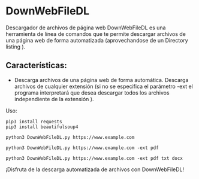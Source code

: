 # DownWebFileDL

Descargador de archivos de página web
DownWebFileDL es una herramienta de línea de comandos que te permite descargar archivos de una página web de forma automatizada (aprovechandose de un Directory listing ). 

## Características:
- Descarga archivos de una página web de forma automática. Descarga archivos de cualquier extensión (si no se especifica el parámetro -ext el programa interpretará que desea descargar todos los archivos independiente de la extensión ).

Uso:
```
pip3 install requests
pip3 install beautifulsoup4
```

`python3 DownWebFileDL.py https://www.example.com`

`python3 DownWebFileDL.py https://www.example.com -ext pdf`

`python3 DownWebFileDL.py https://www.example.com -ext pdf txt docx`

                                               
¡Disfruta de la descarga automatizada de archivos con DownWebFileDL!
